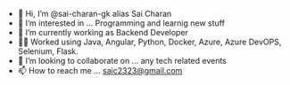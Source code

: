 - 👋 Hi, I’m @sai-charan-gk alias Sai Charan
- 👀 I’m interested in ... Programming and learnig new stuff
- 🌱 I’m currently working as Backend Developer
- 👨‍💻 Worked using Java, Angular, Python, Docker, Azure, Azure DevOPS, Selenium, Flask.
- 💞️ I’m looking to collaborate on ... any tech related events
- 📫 How to reach me ... saic2323@gmail.com

<!---
saic2323/saic2323 is a ✨ special ✨ repository because its `README.md` (this file) appears on your GitHub profile.
You can click the Preview link to take a look at your changes.
--->
